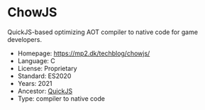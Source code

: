 # ChowJS

QuickJS-based optimizing AOT compiler to native code for game developers.

* Homepage:   https://mp2.dk/techblog/chowjs/
* Language:   C
* License:    Proprietary
* Standard:   ES2020
* Years:      2021
* Ancestor:   [QuickJS](quickjs.md)
* Type:       compiler to native code
